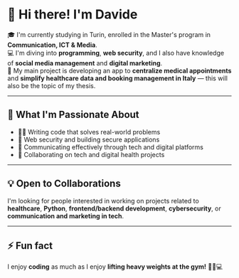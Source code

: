 # 👋 Hi there! I'm Davide

🎓 I'm currently studying in Turin, enrolled in the Master's program in **Communication, ICT & Media**.  
💻 I'm diving into **programming**, **web security**, and I also have knowledge of **social media management** and **digital marketing**.  
📱 My main project is developing an app to **centralize medical appointments** and **simplify healthcare data and booking management in Italy** — this will also be the topic of my thesis.

---

## 🚀 What I'm Passionate About
- 👨‍💻 Writing code that solves real-world problems  
- 🔐 Web security and building secure applications  
- 📲 Communicating effectively through tech and digital platforms  
- 🤝 Collaborating on tech and digital health projects  

---

## 💡 Open to Collaborations
I'm looking for people interested in working on projects related to **healthcare**, **Python**, **frontend/backend development**, **cybersecurity**, or **communication and marketing in tech**.

---

## ⚡ Fun fact
I enjoy **coding** as much as I enjoy **lifting heavy weights at the gym!** 🏋️‍♂️💻
